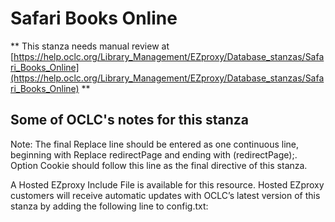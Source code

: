 # Safari Books Online
** This stanza needs manual review at [https://help.oclc.org/Library_Management/EZproxy/Database_stanzas/Safari_Books_Online](https://help.oclc.org/Library_Management/EZproxy/Database_stanzas/Safari_Books_Online) **

## Some of OCLC's notes for this stanza

Note: The final Replace line should be entered as one continuous line, beginning with Replace redirectPage and ending with (redirectPage);. Option Cookie should follow this line as the final directive of this stanza.

A Hosted EZproxy Include File is available for this resource. Hosted EZproxy customers will receive automatic updates with OCLC&rsquo;s latest version of this stanza by adding the following line to config.txt:
